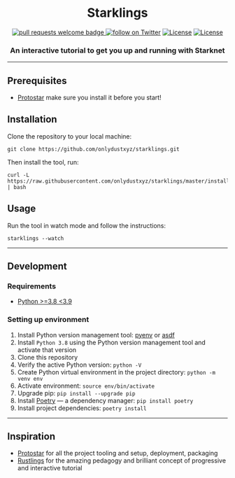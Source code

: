 <div align="center">
  <h1 align="center">Starklings</h1>
  <p align="center">
    <a href="http://makeapullrequest.com">
      <img alt="pull requests welcome badge" src="https://img.shields.io/badge/PRs-welcome-brightgreen.svg?style=flat">
    </a>
    <a href="https://twitter.com/intent/follow?screen_name=onlydust_xyz">
        <img src="https://img.shields.io/twitter/follow/onlydust_xyz?style=social&logo=twitter"
            alt="follow on Twitter"></a>
    <a href="https://opensource.org/licenses/Apache-2.0"><img src="https://img.shields.io/badge/License-Apache%202.0-blue.svg"
            alt="License"></a>
    <a href=""><img src="https://img.shields.io/badge/semver-0.0.1-blue"
            alt="License"></a>            
  </p>
  
  <h3 align="center">An interactive tutorial to get you up and running with Starknet</h3>
</div>

---

## Prerequisites

- [Protostar](https://github.com/software-mansion/protostar) make sure you install it before you start!

## Installation

Clone the repository to your local machine:

```shell
git clone https://github.com/onlydustxyz/starklings.git
```

Then install the tool, run:

```shell
curl -L https://raw.githubusercontent.com/onlydustxyz/starklings/master/install.sh | bash
```

## Usage

Run the tool in watch mode and follow the instructions:

```shell
starklings --watch
```

---

## Development

### Requirements

- [Python >=3.8 <3.9](https://www.python.org/downloads/)

### Setting up environment

1. Install Python version management tool: [pyenv](https://github.com/pyenv/pyenv) or [asdf](https://github.com/asdf-vm/asdf)
2. Install `Python 3.8` using the Python version management tool and activate that version
3. Clone this repository
4. Verify the active Python version: `python -V`
5. Create Python virtual environment in the project directory: `python -m venv env`
6. Activate environment: `source env/bin/activate`
7. Upgrade pip: `pip install --upgrade pip`
8. Install [Poetry](https://python-poetry.org/) — a dependency manager: `pip install poetry`
9. Install project dependencies: `poetry install`

---

## Inspiration

- [Protostar](https://github.com/software-mansion/protostar) for all the project tooling and setup, deployment, packaging
- [Rustlings](https://github.com/rust-lang/rustlings) for the amazing pedagogy and brilliant concept of progressive and interactive tutorial

